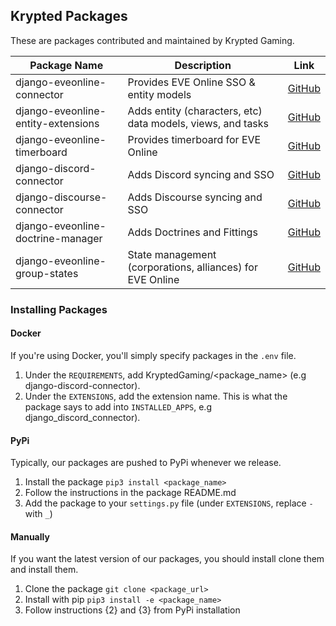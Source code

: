 ## Krypted Packages
These are packages contributed and maintained by Krypted Gaming.

|   Package Name    |   Description    |   Link    |
|  ---  |  ---  |  ---  |
|    django-eveonline-connector   |   Provides EVE Online SSO & entity models    |  [GitHub](https://github.com/KryptedGaming/django-eveonline-connector)   |
|    django-eveonline-entity-extensions   |   Adds entity (characters, etc) data models, views, and tasks    |  [GitHub](https://github.com/KryptedGaming/django-eveonline-entity-extensions)   |
|    django-eveonline-timerboard   |   Provides timerboard for EVE Online    |  [GitHub](https://github.com/KryptedGaming/django-eveonline-timerboard)   |
|    django-discord-connector   |   Adds Discord syncing and SSO    |  [GitHub](https://github.com/KryptedGaming/django-discord-connector)   |
|    django-discourse-connector  |   Adds Discourse syncing and SSO    |  [GitHub](https://github.com/KryptedGaming/django-discourse-connector)   |
|    django-eveonline-doctrine-manager  |   Adds Doctrines and Fittings    |  [GitHub](https://github.com/KryptedGaming/django-eveonline-doctrine-manager)   |
|    django-eveonline-group-states  |   State management (corporations, alliances) for EVE Online    |  [GitHub](https://github.com/KryptedGaming/django-eveonline-group-states)   |

### Installing Packages
#### Docker 
If you're using Docker, you'll simply specify packages in the `.env` file. 

1. Under the `REQUIREMENTS`, add KryptedGaming/<package_name> (e.g django-discord-connector).
2. Under the `EXTENSIONS`, add the extension name. This is what the package says to add into `INSTALLED_APPS`, e.g django_discord_connector). 

#### PyPi
Typically, our packages are pushed to PyPi whenever we release. 

1. Install the package `pip3 install <package_name>`
2. Follow the instructions in the package README.md
3. Add the package to your `settings.py` file (under `EXTENSIONS`, replace `-` with `_`)

#### Manually
If you want the latest version of our packages, you should install clone them and install them.

1. Clone the package `git clone <package_url>`
2. Install with pip `pip3 install -e <package_name>`
3. Follow instructions {2} and {3} from PyPi installation